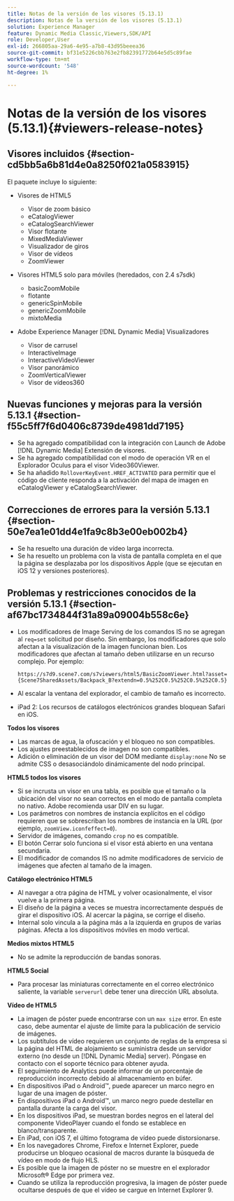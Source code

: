 ```yaml
---
title: Notas de la versión de los visores (5.13.1)
description: Notas de la versión de los visores (5.13.1)
solution: Experience Manager
feature: Dynamic Media Classic,Viewers,SDK/API
role: Developer,User
exl-id: 266805aa-29a6-4e95-a7b8-43d95beeea36
source-git-commit: bf31e5226cbb763e2fb82391772b64e5d5c89fae
workflow-type: tm+mt
source-wordcount: '548'
ht-degree: 1%

---
```


# Notas de la versión de los visores (5.13.1){#viewers-release-notes}

## Visores incluidos {#section-cd5bb5a6b81d4e0a8250f021a0583915}

El paquete incluye lo siguiente:

* Visores de HTML5

   * Visor de zoom básico
   * eCatalogViewer
   * eCatalogSearchViewer
   * Visor flotante
   * MixedMediaViewer
   * Visualizador de giros
   * Visor de vídeos
   * ZoomViewer

* Visores HTML5 solo para móviles (heredados, con 2.4 s7sdk)

   * basicZoomMobile
   * flotante
   * genericSpinMobile
   * genericZoomMobile
   * mixtoMedia

* Adobe Experience Manager [!DNL Dynamic Media] Visualizadores

   * Visor de carrusel
   * InteractiveImage
   * InteractiveVideoViewer
   * Visor panorámico
   * ZoomVerticalViewer
   * Visor de vídeos360

## Nuevas funciones y mejoras para la versión 5.13.1 {#section-f55c5ff7f6d0406c8739de4981dd7195}

* Se ha agregado compatibilidad con la integración con Launch de Adobe [!DNL Dynamic Media] Extensión de visores.
* Se ha agregado compatibilidad con el modo de operación VR en el Explorador Oculus para el visor Video360Viewer.
* Se ha añadido `RolloverKeyEvent.HREF_ACTIVATED` para permitir que el código de cliente responda a la activación del mapa de imagen en eCatalogViewer y eCatalogSearchViewer.

## Correcciones de errores para la versión 5.13.1 {#section-50e7ea1e01dd4e1fa9c8b3e00eb002b4}

* Se ha resuelto una duración de vídeo larga incorrecta.
* Se ha resuelto un problema con la vista de pantalla completa en el que la página se desplazaba por los dispositivos Apple (que se ejecutan en iOS 12 y versiones posteriores).

## Problemas y restricciones conocidos de la versión 5.13.1 {#section-af67bc1734844f31a89a09004b558c6e}

* Los modificadores de Image Serving de los comandos IS no se agregan al `req=set` solicitud por diseño. Sin embargo, los modificadores que solo afectan a la visualización de la imagen funcionan bien. Los modificadores que afectan al tamaño deben utilizarse en un recurso complejo. Por ejemplo:

   `https://s7d9.scene7.com/s7viewers/html5/BasicZoomViewer.html?asset= {Scene7SharedAssets/Backpack_B?extendn=0.5%252C0.5%252C0.5%252C0.5}`

* Al escalar la ventana del explorador, el cambio de tamaño es incorrecto.
* iPad 2: Los recursos de catálogos electrónicos grandes bloquean Safari en iOS.

**Todos los visores**

* Las marcas de agua, la ofuscación y el bloqueo no son compatibles.
* Los ajustes preestablecidos de imagen no son compatibles.
* Adición o eliminación de un visor del DOM mediante `display:none` No se admite CSS o desasociándolo dinámicamente del nodo principal.

**HTML5 todos los visores**

* Si se incrusta un visor en una tabla, es posible que el tamaño o la ubicación del visor no sean correctos en el modo de pantalla completa no nativo. Adobe recomienda usar DIV en su lugar.
* Los parámetros con nombres de instancia explícitos en el código requieren que se sobrescriban los nombres de instancia en la URL (por ejemplo, `zoomView.iconfeffect=0`).
* Servidor de imágenes, comando `crop` no es compatible.
* El botón Cerrar solo funciona si el visor está abierto en una ventana secundaria.
* El modificador de comandos IS no admite modificadores de servicio de imágenes que afecten al tamaño de la imagen.

**Catálogo electrónico HTML5**

* Al navegar a otra página de HTML y volver ocasionalmente, el visor vuelve a la primera página.
* El diseño de la página a veces se muestra incorrectamente después de girar el dispositivo iOS. Al acercar la página, se corrige el diseño.
* Internal solo vincula a la página más a la izquierda en grupos de varias páginas. Afecta a los dispositivos móviles en modo vertical.

**Medios mixtos HTML5**

* No se admite la reproducción de bandas sonoras.

**HTML5 Social**

* Para procesar las miniaturas correctamente en el correo electrónico saliente, la variable `serverurl` debe tener una dirección URL absoluta.

**Vídeo de HTML5**

* La imagen de póster puede encontrarse con un `max size` error. En este caso, debe aumentar el ajuste de límite para la publicación de servicio de imágenes.
* Los subtítulos de vídeo requieren un conjunto de reglas de la empresa si la página del HTML de alojamiento se suministra desde un servidor externo (no desde un [!DNL Dynamic Media] server). Póngase en contacto con el soporte técnico para obtener ayuda.
* El seguimiento de Analytics puede informar de un porcentaje de reproducción incorrecto debido al almacenamiento en búfer.
* En dispositivos iPad o Android™, puede aparecer un marco negro en lugar de una imagen de póster.
* En dispositivos iPad o Android™, un marco negro puede destellar en pantalla durante la carga del visor.
* En los dispositivos iPad, se muestran bordes negros en el lateral del componente VideoPlayer cuando el fondo se establece en blanco/transparente.
* En iPad, con iOS 7, el último fotograma de vídeo puede distorsionarse.
* En los navegadores Chrome, Firefox e Internet Explorer, puede producirse un bloqueo ocasional de macros durante la búsqueda de vídeo en modo de flujo HLS.
* Es posible que la imagen de póster no se muestre en el explorador Microsoft® Edge por primera vez.
* Cuando se utiliza la reproducción progresiva, la imagen de póster puede ocultarse después de que el vídeo se cargue en Internet Explorer 9.
